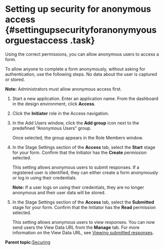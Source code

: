 # Setting up security for anonymous access {#settingupsecurityforanonymyousorguestaccess .task}

Using the correct permissions, you can allow anonymous users to access a form.

To allow anyone to complete a form anonymously, without asking for authentication, use the following steps. No data about the user is captured or stored.

**Note:** Administrators must allow anonymous access first.

1.  Start a new application. Enter an application name. From the dashboard in the design environment, click **Access**.

2.  Click the **Initiator** role in the Access navigation.

3.  In the Add Users window, click the **Add group** icon next to the predefined “Anonymous Users” group.

    Once selected, the group appears in the Role Members window.

4.  In the Stage Settings section of the **Access** tab, select the **Start** stage for your form. Confirm that the Initiator has the **Create** permission selected.

    This setting allows anonymous users to submit responses. If a registered user is identified, they can either create a form anonymously or log in using their credentials.

    **Note:** If a user logs on using their credentials, they are no longer anonymous and their user data will be stored.

5.  In the Stage Settings section of the **Access** tab, select the **Submitted** stage for your form. Confirm that the Initiator has the **Read** permission selected.

    This setting allows anonymous users to view responses. You can now send users the View Data URL from the **Manage** tab. For more information on the View Data URL, see [Viewing submitted responses](cr_viewing_submitted_responses.md).


**Parent topic:**[Securing](se_security_toc.md)

